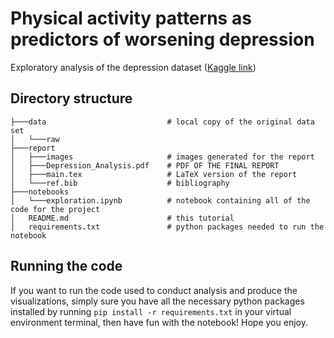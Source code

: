 # Physical activity patterns as predictors of worsening depression

Exploratory analysis of the depression dataset ([Kaggle link](https://www.kaggle.com/datasets/arashnic/the-depression-dataset/data))

## Directory structure

```
├───data                           # local copy of the original data set
│   └───raw        
├───report                          
│   ├───images                     # images generated for the report
│   ├───Depression_Analysis.pdf    # PDF OF THE FINAL REPORT
│   ├───main.tex                   # LaTeX version of the report
│   └───ref.bib                    # bibliography
├───notebooks 
│   └───exploration.ipynb          # notebook containing all of the code for the project
│   README.md                      # this tutorial
│   requirements.txt               # python packages needed to run the notebook
```

## Running the code

If you want to run the code used to conduct analysis and produce the visualizations, simply sure you have all the necessary python packages installed by running `pip install -r requirements.txt` in your virtual environment terminal, then have fun with the notebook! Hope you enjoy.

